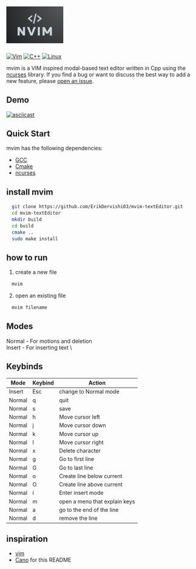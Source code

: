 # <img src="screenshot/logo_nvim.png" alt="nvim logo" width="150"/>

[![Vim](https://img.shields.io/badge/VIM-%2311AB00.svg?style=plastic&logo=vim&logoColor=white)](https://img.shields.io/badge/VIM-%2311AB00.svg?style=plastic&logo=vim&logoColor=white)
[![C++](https://img.shields.io/badge/c++-%2300599C.svg?style=plastic&logo=c%2B%2B&logoColor=white)](https://img.shields.io/badge/c++-%2300599C.svg?style=plastic&logo=c%2B%2B&logoColor=white)
[![Linux](https://img.shields.io/badge/Linux-FCC624?style=plastic&logo=linux&logoColor=black)](https://img.shields.io/badge/Linux-FCC624?style=plastic&logo=linux&logoColor=black)

mvim is a VIM inspired modal-based text editor written in Cpp using the [ncurses](https://opensource.apple.com/source/old_ncurses/old_ncurses-1/ncurses/test/ncurses.c.auto.html) library.
If you find a bug or want to discuss the best way to add a new feature, please
[open an issue](https://github.com/ErikDervishi03/mvim-textEditor/issues/new/choose).

## Demo
[![asciicast](https://asciinema.org/a/2cxeDudipJMdx0PSHeL8FVybe.svg)](https://asciinema.org/a/2cxeDudipJMdx0PSHeL8FVybe)

## Quick Start
mvim has the following dependencies:
- [GCC](https://gcc.gnu.org/)
- [Cmake](https://cmake.org/)
- [ncurses](https://opensource.apple.com/source/old_ncurses/old_ncurses-1/ncurses/test/ncurses.c.auto.html)

## install mvim
```sh
  git clone https://github.com/ErikDervishi03/mvim-textEditor.git
  cd mvim-textEditor
  mkdir build
  cd build
  cmake ..
  sudo make install
```
## how to run
1. create a new file
```sh
  mvim
```

2. open an existing file
```sh
  mvim filename
```

## Modes
Normal - For motions and deletion \
Insert - For inserting text \

## Keybinds
|Mode  | Keybind        | Action                                          |
|------|----------------|-------------------------------------------------|
|Insert| Esc            | change to Normal mode                           |
|Normal| q              | quit                                            |
|Normal| s              | save                                            |
|Normal| h              | Move cursor left                                |
|Normal| j              | Move cursor down                                |
|Normal| k              | Move cursor up                                  |
|Normal| l              | Move cursor right                               |
|Normal| x              | Delete character                                |
|Normal| g              | Go to first line                                |
|Normal| G              | Go to last line                                 |
|Normal| o              | Create line below current                       |
|Normal| O              | Create line above current                       |
|Normal| i              | Enter insert mode                               |
|Normal| m              | open a menu that explain keys                   |
|Normal| a              | go to the end of the line                       |
|Normal| d              | remove the line                                 |

## inspiration
- [vim](https://github.com/vim/vim)
- [Cano](https://github.com/CobbCoding1/Cano?tab=readme-ov-file) for this README

